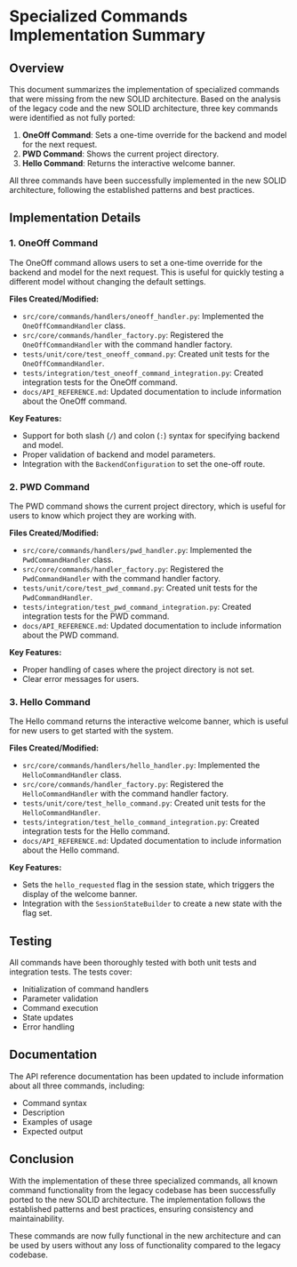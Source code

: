 # Specialized Commands Implementation Summary

## Overview

This document summarizes the implementation of specialized commands that were missing from the new SOLID architecture. Based on the analysis of the legacy code and the new SOLID architecture, three key commands were identified as not fully ported:

1. **OneOff Command**: Sets a one-time override for the backend and model for the next request.
2. **PWD Command**: Shows the current project directory.
3. **Hello Command**: Returns the interactive welcome banner.

All three commands have been successfully implemented in the new SOLID architecture, following the established patterns and best practices.

## Implementation Details

### 1. OneOff Command

The OneOff command allows users to set a one-time override for the backend and model for the next request. This is useful for quickly testing a different model without changing the default settings.

**Files Created/Modified:**
- `src/core/commands/handlers/oneoff_handler.py`: Implemented the `OneOffCommandHandler` class.
- `src/core/commands/handler_factory.py`: Registered the `OneOffCommandHandler` with the command handler factory.
- `tests/unit/core/test_oneoff_command.py`: Created unit tests for the `OneOffCommandHandler`.
- `tests/integration/test_oneoff_command_integration.py`: Created integration tests for the OneOff command.
- `docs/API_REFERENCE.md`: Updated documentation to include information about the OneOff command.

**Key Features:**
- Support for both slash (`/`) and colon (`:`) syntax for specifying backend and model.
- Proper validation of backend and model parameters.
- Integration with the `BackendConfiguration` to set the one-off route.

### 2. PWD Command

The PWD command shows the current project directory, which is useful for users to know which project they are working with.

**Files Created/Modified:**
- `src/core/commands/handlers/pwd_handler.py`: Implemented the `PwdCommandHandler` class.
- `src/core/commands/handler_factory.py`: Registered the `PwdCommandHandler` with the command handler factory.
- `tests/unit/core/test_pwd_command.py`: Created unit tests for the `PwdCommandHandler`.
- `tests/integration/test_pwd_command_integration.py`: Created integration tests for the PWD command.
- `docs/API_REFERENCE.md`: Updated documentation to include information about the PWD command.

**Key Features:**
- Proper handling of cases where the project directory is not set.
- Clear error messages for users.

### 3. Hello Command

The Hello command returns the interactive welcome banner, which is useful for new users to get started with the system.

**Files Created/Modified:**
- `src/core/commands/handlers/hello_handler.py`: Implemented the `HelloCommandHandler` class.
- `src/core/commands/handler_factory.py`: Registered the `HelloCommandHandler` with the command handler factory.
- `tests/unit/core/test_hello_command.py`: Created unit tests for the `HelloCommandHandler`.
- `tests/integration/test_hello_command_integration.py`: Created integration tests for the Hello command.
- `docs/API_REFERENCE.md`: Updated documentation to include information about the Hello command.

**Key Features:**
- Sets the `hello_requested` flag in the session state, which triggers the display of the welcome banner.
- Integration with the `SessionStateBuilder` to create a new state with the flag set.

## Testing

All commands have been thoroughly tested with both unit tests and integration tests. The tests cover:

- Initialization of command handlers
- Parameter validation
- Command execution
- State updates
- Error handling

## Documentation

The API reference documentation has been updated to include information about all three commands, including:

- Command syntax
- Description
- Examples of usage
- Expected output

## Conclusion

With the implementation of these three specialized commands, all known command functionality from the legacy codebase has been successfully ported to the new SOLID architecture. The implementation follows the established patterns and best practices, ensuring consistency and maintainability.

These commands are now fully functional in the new architecture and can be used by users without any loss of functionality compared to the legacy codebase.
